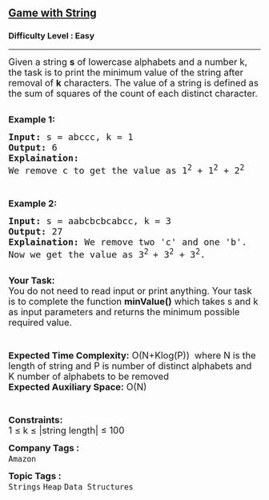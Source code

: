 <h2><a href="https://practice.geeksforgeeks.org/problems/game-with-string4100/1?page=9&difficulty[]=0&status[]=solved&sortBy=submissions">Game with String</a></h2><h3>Difficulty Level : Easy</h3><hr><div class="problems_problem_content__Xm_eO"><p><span style="font-size:18px">Given a string <strong>s</strong> of lowercase alphabets and a number k, the task is to print the minimum value of the string after removal of <strong>k</strong> characters. The value of a string is defined as the sum of squares of the count of each distinct character.</span><br>
&nbsp;</p>

<p><strong><span style="font-size:18px">Example 1:</span></strong></p>

<pre><span style="font-size:18px"><strong>Input:</strong> s = abccc, k = 1
<strong>Output:</strong> 6
<strong>Explaination:
</strong>We remove c to get the value as 1<sup>2</sup></span><span style="font-size:18px"> + 1<sup>2</sup></span><span style="font-size:18px"> + 2<sup>2</sup></span>
</pre>

<p>&nbsp;</p>

<p><strong><span style="font-size:18px">Example 2:</span></strong></p>

<pre><span style="font-size:18px"><strong>Input: </strong>s = aabcbcbcabcc, k = 3
<strong>Output:</strong> 27
<strong>Explaination:</strong> We remove two 'c' and one 'b'. 
Now we get the value as 3<sup>2 </sup>+ 3<sup>2</sup> + 3<sup>2</sup>.</span></pre>

<p><br>
<span style="font-size:18px"><strong>Your Task:</strong><br>
You do not need to read input or print anything. Your task is to complete the function <strong>minValue()</strong> which takes s and k as input parameters and returns the minimum possible required value.</span></p>

<p>&nbsp;</p>

<p><span style="font-size:18px"><strong>Expected Time Complexity:</strong> O(N+Klog(P))&nbsp; where N is the length of string and P&nbsp;is number of distinct alphabets and K&nbsp;number of alphabets to be removed&nbsp;<br>
<strong>Expected Auxiliary Space:</strong> O(N)</span></p>

<p>&nbsp;</p>

<p><span style="font-size:18px"><strong>Constraints:</strong><br>
1 ≤ k ≤ |string length| ≤ 100</span></p>
</div><p><span style=font-size:18px><strong>Company Tags : </strong><br><code>Amazon</code>&nbsp;<br><p><span style=font-size:18px><strong>Topic Tags : </strong><br><code>Strings</code>&nbsp;<code>Heap</code>&nbsp;<code>Data Structures</code>&nbsp;